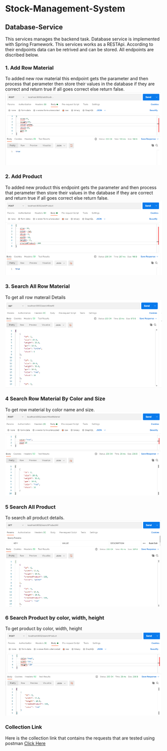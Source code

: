 # Stock-Management-System
## Database-Service
This services manages the backend task. Database service is implemented with Spring Framework. This services works as a RESTApi. According to their endpoints data can be retrived and can be stored.
All endpoints are discribed below.

### 1. Add Row Material
To added new row material this endpoint gets the parameter and then process that perameter then store their values in the database if they are correct and return true if all goes correct else return false.
![img](https://github.com/manijangid78/Stock-Management-System/blob/videoimages/Database-service/addstock.PNG)

### 2. Add Product
To added new product this endpoint gets the parameter and then process that perameter then store their values in the database if they are correct and return true if all goes correct else return false.
![img](https://github.com/manijangid78/Stock-Management-System/blob/videoimages/Database-service/addproduct.PNG)

### 3. Search All Row Material
To get all row materail Details 
![img](https://github.com/manijangid78/Stock-Management-System/blob/videoimages/Database-service/SearchAllRM.PNG)

### 4 Search Row Material By Color and Size
To get row material by color name and size. 
![img](https://github.com/manijangid78/Stock-Management-System/blob/videoimages/Database-service/SearchRMBColor.PNG)

### 5 Search All Product
To search all product details. 
![img](https://github.com/manijangid78/Stock-Management-System/blob/videoimages/Database-service/SearchAllProduct.PNG)

### 6 Search Product by color, width, height
To get product by color, width, height
![img](https://github.com/manijangid78/Stock-Management-System/blob/videoimages/Database-service/SearchProductBCWH.PNG)

### Collection Link
Here is the collection link that contains the requests that are tested using postman
[Click Here](https://www.getpostman.com/collections/77ac0532dab2d202660c)
